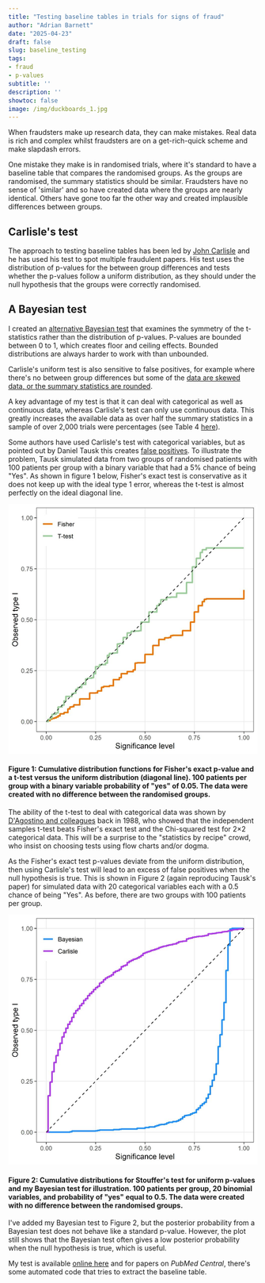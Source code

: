 ```yaml
---
title: "Testing baseline tables in trials for signs of fraud"
author: "Adrian Barnett"
date: "2025-04-23"
draft: false
slug: baseline_testing
tags:
- fraud
- p-values
subtitle: ''
description: ''
showtoc: false
image: /img/duckboards_1.jpg
---
```


When fraudsters make up research data, they can make mistakes. Real data is rich and complex whilst fraudsters are on a get-rich-quick scheme and make slapdash errors. 

One mistake they make is in randomised trials, where it's standard to have a baseline table that compares the randomised groups. As the groups are randomised, the summary statistics should be similar. Fraudsters have no sense of 'similar' and so have created data where the groups are nearly identical. Others have gone too far the other way and created implausible differences between groups.

## Carlisle's test

The approach to testing baseline tables has been led by [John Carlisle](https://www.nature.com/articles/d41586-019-02241-z) and he has used his test to spot multiple fraudulent papers. His test uses the distribution of p-values for the between group differences and tests whether the p-values follow a uniform distribution, as they should under the null hypothesis that the groups were correctly randomised.

## A Bayesian test

I created an [alternative Bayesian test](https://f1000research.com/articles/11-783) that examines the symmetry of the t-statistics rather than the distribution of p-values. P-values are bounded between 0 to 1, which creates floor and ceiling effects. Bounded distributions are always harder to work with than unbounded. 

Carlisle's uniform test is also sensitive to false positives, for example where there's no between group differences but some of the [data are skewed data, or the summary statistics are rounded](https://doi.org/10.1371/journal.pone.0076010). 

A key advantage of my test is that it can deal with categorical as well as continuous data, whereas Carlisle's test can only use continuous data. This greatly increases the available data as over half the summary statistics in a sample of over 2,000 trials were percentages (see Table&nbsp;4 [here](https://f1000research.com/articles/11-783)).

Some authors have used Carlisle's test with categorical variables, but as pointed out by Daniel Tausk this creates [false positives](https://arxiv.org/abs/2209.00131). To illustrate the problem, Tausk simulated data from two groups of randomised patients with 100 patients per group with a binary variable that had a 5% chance of being "Yes". As shown in figure&nbsp;1 below, Fisher's exact test is conservative as it does not keep up with the ideal type&nbsp;1 error, whereas the t-test is almost perfectly on the ideal diagonal line. 

![Figure 1](https://github.com/agbarnett/medianwatch/raw/3c7a5b93f526f5282b0c9d72cc2a9b4c0b2f8d33/content/tausk_fig2.jpg)

#### Figure 1: Cumulative distribution functions for Fisher's exact p-value and a t-test versus the uniform distribution (diagonal line). 100 patients per group with a binary variable probability of "yes" of 0.05. The data were created with no difference between the randomised groups. 

The ability of the t-test to deal with categorical data was shown by [D'Agostino and colleagues](https://www.tandfonline.com/doi/abs/10.1080/00031305.1988.10475563) back in 1988, who showed that the independent samples t-test beats Fisher's exact test and the Chi-squared test for 2×2 categorical data. This will be a surprise to the "statistics by recipe" crowd, who insist on choosing tests using flow charts and/or dogma.

As the Fisher's exact test p-values deviate from the uniform distribution, then using Carlisle's test will lead to an excess of false positives when the null hypothesis is true. This is shown in Figure&nbsp;2 (again reproducing Tausk's paper) for simulated data with 20 categorical variables each with a 0.5 chance of being "Yes". As before, there are two groups with 100 patients per group. 

![Figure 2](https://github.com/agbarnett/medianwatch/raw/3c7a5b93f526f5282b0c9d72cc2a9b4c0b2f8d33/content/tausk_fig6.jpg)

#### Figure 2: Cumulative distributions for Stouffer's test for uniform p-values and my Bayesian test for illustration. 100 patients per group, 20 binomial variables, and probability of "yes" equal to 0.5. The data were created with no difference between the randomised groups. 

I've added my Bayesian test to Figure&nbsp;2, but the posterior probability from a Bayesian test does not behave like a standard p-value. However, the plot still shows that the Bayesian test often gives a low posterior probability when the null hypothesis is true, which is useful. 

My test is available [online here](https://aimos.shinyapps.io/baseline/) and for papers on _PubMed Central_, there's some automated code that tries to extract the baseline table.
